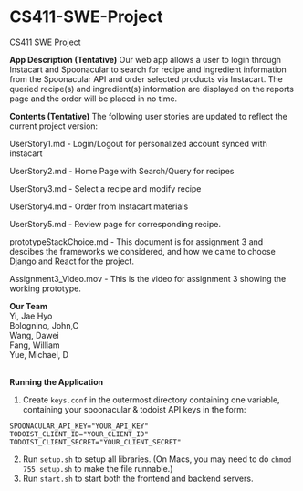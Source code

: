 # CS411-SWE-Project
CS411 SWE Project

<strong>App Description (Tentative)</strong>
Our web app allows a user to login through Instacart and Spoonacular to search for recipe and ingredient information  from the Spoonacular API and order selected products via Instacart. The queried recipe(s) and ingredient(s) information are displayed on the reports page and the order will be placed in no time.

<strong>Contents (Tentative)</strong>
The following user stories are updated to reflect the current project version:

UserStory1.md - Login/Logout for personalized account synced with instacart

UserStory2.md - Home Page with Search/Query for recipes

UserStory3.md - Select a recipe and modify recipe

UserStory4.md - Order from Instacart materials

UserStory5.md - Review page for corresponding recipe.

prototypeStackChoice.md - This document is for assignment 3 and descibes the frameworks we considered, and how we came to choose Django and React for the project.

Assignment3_Video.mov - This is the video for assignment 3 showing the working prototype.


<strong>Our Team</strong>
<br>
Yi, Jae Hyo <br>
Bolognino, John,C <br>
Wang, Dawei <br>
Fang, William <br>
Yue, Michael, D <br>
<br>

<strong>Running the Application</strong>
1. Create `keys.conf` in the outermost directory containing one variable, containing your spoonacular & todoist API keys in the form: 
```
SPOONACULAR_API_KEY="YOUR_API_KEY"
TODOIST_CLIENT_ID="YOUR_CLIENT_ID"
TODOIST_CLIENT_SECRET="YOUR_CLIENT_SECRET"
```

2. Run `setup.sh` to setup all libraries. (On Macs, you may need to do `chmod 755 setup.sh` to make the file runnable.)
3. Run `start.sh` to start both the frontend and backend servers.

